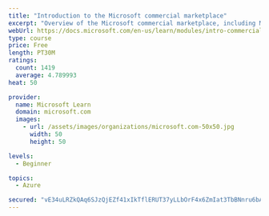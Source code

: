 ```yaml
---
title: "Introduction to the Microsoft commercial marketplace"
excerpt: "Overview of the Microsoft commercial marketplace, including Microsoft AppSource, Azure Marketplace, offer types, and Marketplace Rewards"
webUrl: https://docs.microsoft.com/en-us/learn/modules/intro-commercial-marketplace/
type: course
price: Free
length: PT30M
ratings:
  count: 1419
  average: 4.789993
heat: 50

provider:
  name: Microsoft Learn
  domain: microsoft.com
  images:
    - url: /assets/images/organizations/microsoft.com-50x50.jpg
      width: 50
      height: 50

levels:
  - Beginner

topics:
  - Azure

secured: "vE34uLRZkQAq6SJzQjEZf41xIkTflERUT37yLLbOrF4x6ZmIat3TbBNnru6bA2RbQidlHVbbn+SFjfJbaqq0ncid01XnmFmq6xrW6rNpyMo8MqRCUdKyc6TZcJifxoT2vmdc5aOEsJUqW8SbwfrCCZ3ECf6yUoMR0py78Wk81ofhF+OXuXySj0DlTb855UzrJGIn4Qe3JBhFTuItV2NWrkm8kxYIUIrwI/JeQUCEsYyJq8ZkpGzI3QRlvEJleAIK5IXojiR9V1xuH90gpijg3ui6BVP6ZhvXUo5FQebhDvxlpKz7bUKOL4WjWD2UGo6enTW4+4DDRWMorc0eUVgEqq6QYndYCGuoE0+5RIGZ5dsp+FRT9dJkfYNlGQJ0kflNTS+0ggu2cAgQac2XKks3ntWDPmNn5b7Xm/x2K+0zg7U=;m8H+h7YBRwR01MqeIQYjjg=="
---
```


